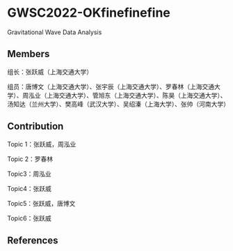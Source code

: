 # GWSC2022-OKfinefinefine
Gravitational Wave Data Analysis

## Members
组长：张跃威（上海交通大学）

组员：唐博文（上海交通大学）、张宇辰（上海交通大学）、罗春林（上海交通大学）、周泓业（上海交通大学）、管旭东（上海交通大学）、陈昊（上海交通大学）、汤知达（兰州大学）、樊高峰（武汉大学）、吴绍溱（上海大学）、张帅（河南大学）



## Contribution

Topic 1：张跃威，周泓业



Topic 2：罗春林



Topic3：周泓业



Topic4：张跃威



Topic5：张跃威，唐博文



Topic6：张跃威

## References
